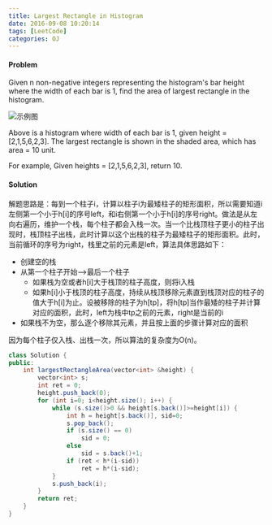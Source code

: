 ```yaml
---
title: Largest Rectangle in Histogram
date: 2016-09-08 10:20:14
tags: [LeetCode]
categories: OJ
---
```


#### Problem
Given n non-negative integers representing the histogram's bar height where the width of each bar is 1, find the area of largest rectangle in the histogram.

![示例图](/images/leetcode4_histogram_area.png)

Above is a histogram where width of each bar is 1, given height = [2,1,5,6,2,3].
The largest rectangle is shown in the shaded area, which has area = 10 unit.

For example,
Given heights = [2,1,5,6,2,3],
return 10.

#### Solution
解题思路是：每到一个柱子i，计算以柱子i为最矮柱子的矩形面积，所以需要知道i左侧第一个小于h[i]的序号left，和i右侧第一个小于h[i]的序号right。做法是从左向右遍历，维护一个栈，每个柱子都会入栈一次。当一个比栈顶柱子更小的柱子出现时，栈顶柱子出栈，此时计算以这个出栈的柱子为最矮柱子的矩形面积。此时，当前循环的序号为right，栈里之前的元素是left，算法具体思路如下：
- 创建空的栈
- 从第一个柱子开始——>最后一个柱子
  - 如果栈为空或者h[i]大于栈顶的柱子高度，则将i入栈
  - 如果h[i]小于栈顶的柱子高度，持续从栈顶移除元素直到栈顶对应的柱子的值大于h[i]为止。设被移除的柱子为h[tp]，将h[tp]当作最矮的柱子并计算对应的面积，此时，left为栈中tp之前的元素，right是当前的i
- 如果栈不为空，那么逐个移除其元素，并且按上面的步骤计算对应的面积

因为每个柱子仅入栈、出栈一次，所以算法的复杂度为O(n)。
```java
class Solution {
public:
    int largestRectangleArea(vector<int> &height) {
        vector<int> s;
        int ret = 0;
        height.push_back(0);
        for (int i=0; i<height.size(); i++) {
            while (s.size()>0 && height[s.back()]>=height[i]) {
                int h = height[s.back()], sid=0;
                s.pop_back();
                if (s.size() == 0)
                    sid = 0;
                else
                    sid = s.back()+1;
                if (ret < h*(i-sid))
                    ret = h*(i-sid);
            }
            s.push_back(i);
        }
        return ret;
    }
}
```